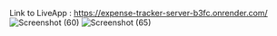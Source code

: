 Link to LiveApp : https://expense-tracker-server-b3fc.onrender.com/
![Screenshot (60)](https://github.com/zephanphilip/Expense-Tracker/assets/133225359/ac0e91e5-b14b-40d2-90d7-02a9e327f0f7)
![Screenshot (65)](https://github.com/zephanphilip/Expense-Tracker/assets/133225359/7a23931d-bd00-401b-9ae0-c2735f091a07)
